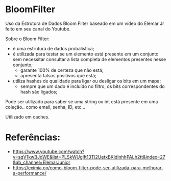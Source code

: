 # BloomFilter

Uso da Estrutura de Dados Bloom Filter baseado em um vídeo do Elemar Jr feito em seu canal do Youtube.

Sobre o Bloom Filter:
  - é uma estrutura de dados probalística;
  - é utilizada para testar se um elemento está presente em um conjunto sem necessitar consultar a lista completa de elementos presentes nesse conjunto;
    - garante 100% de certeza que não está;
    - apresenta falsos positivos que está;
  - utiliza hashes de qualidade para ligar ou desligar os bits em um mapa;
    - sempre que um dado é incluído no filtro, os bits correspondentes do hash são ligados;
    
Pode ser utilizado para saber se uma string ou int está presente em uma coleção.. como email, senha, ID, etc...

Utilizado em caches.

# Referências: 
  - https://www.youtube.com/watch?v=sqV1kwBJdWE&list=PLSkWUglft13Ti2UetxBKldlnhhPALh2tt&index=27&ab_channel=ElemarJunior
  - https://eximia.co/como-bloom-filter-pode-ser-utilizada-para-melhorar-a-performance/
